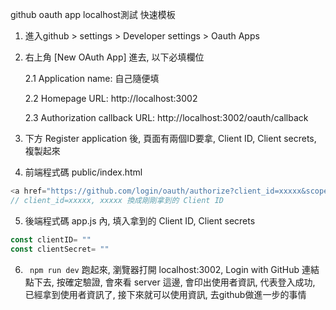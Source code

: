 github oauth app localhost測試 快速模板

1. 進入github > settings > Developer settings > Oauth Apps
2. 右上角 [New OAuth App] 進去, 以下必填欄位

    2.1 Application name: 自己隨便填

    2.2 Homepage URL:  http://localhost:3002

    2.3 Authorization callback URL: http://localhost:3002/oauth/callback

3. 下方 Register application 後, 頁面有兩個ID要拿, Client ID, Client secrets, 複製起來

4. 前端程式碼
public/index.html
```js
<a href="https://github.com/login/oauth/authorize?client_id=xxxxx&scope=user">Login with GitHub</a>
// client_id=xxxxx, xxxxx 換成剛剛拿到的 Client ID
```
5. 後端程式碼
app.js 內, 填入拿到的 Client ID, Client secrets
```js
const clientID= ""
const clientSecret= ""
```

6. ` npm run dev` 跑起來, 瀏覽器打開 localhost:3002, Login with GitHub 連結點下去, 按確定驗證, 會來看 server 這邊, 會印出使用者資訊, 代表登入成功, 已經拿到使用者資訊了, 接下來就可以使用資訊, 去github做進一步的事情